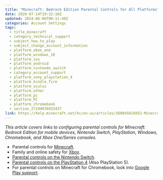 ```yaml
---
title: "Minecraft: Bedrock Edition Parental Controls for All Platforms"
date: 2020-07-14T19:32:10Z
updated: 2024-06-06T00:11:49Z
categories: Account Settings
tags:
  - title_minecraft
  - category_technical_support
  - subject_how_to_play
  - subject_change_account_information
  - platform_xbox_one
  - platform_windows_10
  - platform_ios
  - platform_android
  - platform_nintendo_switch
  - category_account_support
  - platform_sony_playstation_4
  - platform_kindle_fire
  - platform_oculus
  - platform_other
  - platform_pc
  - platform_PC
  - platform_chromebook
  - section_27194076935437
link: https://help.minecraft.net/hc/en-us/articles/360045816952-Minecraft-Bedrock-Edition-Parental-Controls-for-All-Platforms
---
```


*This article covers links to configuring parental controls for Minecraft: Bedrock Edition for mobile devices, Nintendo Switch, PlayStation, Windows, Chromebook, and Xbox One/Series consoles.* 

- Parental controls for [Minecraft](./Set-Up-Microsoft-Family-Accounts-for-Minecraft-Multiplayer-Games.md).
- Family and online safety for [Xbox](https://support.xbox.com/en-US/help/family-online-safety/browse).
- [Parental controls on the Nintendo Switch](https://www.nintendo.com/switch/parental-controls/).
- [Parental controls on the PlayStation 4](https://www.playstation.com/en-nz/get-help/help-library/my-account/parental-controls/ps4-parental-controls/) (Also PlayStation 5).
- For parental controls on Minecraft for Chromebook, look into [Google Play support](https://support.google.com/families/answer/7103338).
